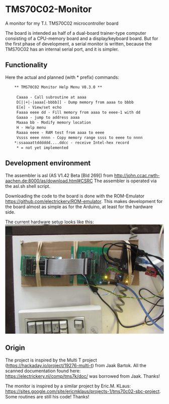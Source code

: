 # TMS70C02-Monitor
A monitor for my T.I. TMS70C02 microcontroller board

The board is intended as half of a dual-board trainer-type computer 
consisting of a CPU-memory board and a display/keyboard board. But for 
the first phase of development, a serial monitor is written, because
the TMS70C02 has an internal serial port, and it is simpler.

## Functionality

Here the actual and planned (with * prefix) commands:

        ** TMS70C02 Monitor Help Menu V0.3.0 **

         Caaaa - Call subroutine at aaaa
         D[||+|-|aaaa[-bbbb]] - Dump memory from aaaa to bbbb
         E[e] - View/set echo
         Faaaa eeee dd - Fill memory from aaaa to eeee-1 with dd
         Gaaaa - jump to address aaaa
         Maaaa bb - Modify memory location
         H - Help menu
         Raaaa eeee - RAM test from aaaa to eeee
         Vssss eeee nnnn - Copy memory range ssss to eeee to nnnn
        *:ssaaaattdddddd....ddcc - receive Intel-hex record
         * = not yet implemented


## Development environment

The assembler is asl (AS V1.42 Beta [Bld 269]) from 
http://john.ccac.rwth-aachen.de:8000/as/download.html#CSRC
The assembler is operated via the asl.sh shell script.

Downloading the code to the board is done with the ROM-Emulator
https://github.com/electrickery/ROM-emulator. This makes development for 
the board almost as simple as for the Arduino, at least for the hardware
side.

The current hardware setup looks like this:
![TMS70C02 board with ROMemu 1.1](devEnv20240801.jpg)



## Origin

The project is inspired by the Multi T project 
(https://hackaday.io/project/19276-multi-t) from Jaak Bartok. All the 
scanned documentation found here: https://electrickery.nl/comp/tms7k/doc/
was borrowed from Jaak. Thanks!

The monitor is inspired by a similar project by Eric.M. KLaus: 
https://sites.google.com/site/ericmklaus/projects-1/tms70c02-sbc-project.
Some routines are still his code! Thanks!

